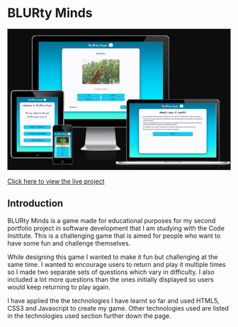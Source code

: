# BLURty Minds

![Blurty Minds Preview Image](docs/readme-files/preview.png)

[Click here to view the live project](https://lunartechfreek.github.io/blurty-minds/)

## Introduction

BLURty Minds is a game made for educational purposes for my second portfolio project in software development that I am studying with the Code Institute. This is a challenging game that is aimed for people who want to have some fun and challenge themselves. 

While designing this game I wanted to make it fun but challenging at the same time. I wanted to encourage users to return and play it multiple times so I made two separate sets of questions which vary in difficulty. I also included a lot more questions than the ones initially displayed so users would keep returning to play again. 

I have applied the the technologies I have learnt so far and used HTML5, CSS3 and Javascript to create my game. Other technologies used are listed in the technologies used section further down the page.